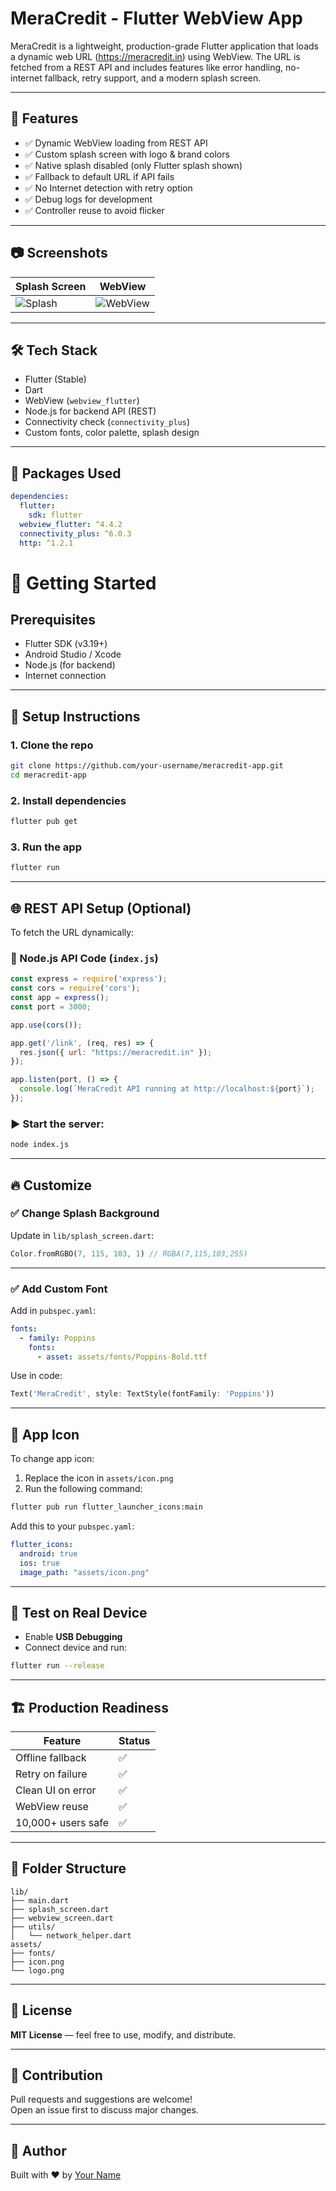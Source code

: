 # MeraCredit - Flutter WebView App

MeraCredit is a lightweight, production-grade Flutter application that loads a dynamic web URL (https://meracredit.in) using WebView. The URL is fetched from a REST API and includes features like error handling, no-internet fallback, retry support, and a modern splash screen.

---

## 📱 Features

- ✅ Dynamic WebView loading from REST API  
- ✅ Custom splash screen with logo & brand colors  
- ✅ Native splash disabled (only Flutter splash shown)  
- ✅ Fallback to default URL if API fails  
- ✅ No Internet detection with retry option  
- ✅ Debug logs for development  
- ✅ Controller reuse to avoid flicker  

---

## 📷 Screenshots

| Splash Screen | WebView |
|---------------|---------|
| ![Splash](screenshots/splash.png) | ![WebView](screenshots/webview.png) |

---

## 🛠️ Tech Stack

- Flutter (Stable)  
- Dart  
- WebView (`webview_flutter`)  
- Node.js for backend API (REST)  
- Connectivity check (`connectivity_plus`)  
- Custom fonts, color palette, splash design  

---

## 🧩 Packages Used

```yaml
dependencies:
  flutter:
    sdk: flutter
  webview_flutter: ^4.4.2
  connectivity_plus: ^6.0.3
  http: ^1.2.1
```

# 🚀 Getting Started

## Prerequisites

- Flutter SDK (v3.19+)
- Android Studio / Xcode
- Node.js (for backend)
- Internet connection

---

## 🔧 Setup Instructions

### 1. Clone the repo

```bash
git clone https://github.com/your-username/meracredit-app.git
cd meracredit-app
```

### 2. Install dependencies

```bash
flutter pub get
```

### 3. Run the app

```bash
flutter run
```

---

## 🌐 REST API Setup (Optional)

To fetch the URL dynamically:

### 📄 Node.js API Code (`index.js`)

```js
const express = require('express');
const cors = require('cors');
const app = express();
const port = 3000;

app.use(cors());

app.get('/link', (req, res) => {
  res.json({ url: "https://meracredit.in" });
});

app.listen(port, () => {
  console.log(`MeraCredit API running at http://localhost:${port}`);
});
```

### ▶️ Start the server:

```bash
node index.js
```

---

## 🔥 Customize

### ✅ Change Splash Background

Update in `lib/splash_screen.dart`:

```dart
Color.fromRGBO(7, 115, 103, 1) // RGBA(7,115,103,255)
```

---

### ✅ Add Custom Font

Add in `pubspec.yaml`:

```yaml
fonts:
  - family: Poppins
    fonts:
      - asset: assets/fonts/Poppins-Bold.ttf
```

Use in code:

```dart
Text('MeraCredit', style: TextStyle(fontFamily: 'Poppins'))
```

---

## 📱 App Icon

To change app icon:

1. Replace the icon in `assets/icon.png`
2. Run the following command:

```bash
flutter pub run flutter_launcher_icons:main
```

Add this to your `pubspec.yaml`:

```yaml
flutter_icons:
  android: true
  ios: true
  image_path: "assets/icon.png"
```

---

## 🧪 Test on Real Device

- Enable **USB Debugging**  
- Connect device and run:

```bash
flutter run --release
```

---

## 🏗️ Production Readiness

| Feature             | Status |
|---------------------|--------|
| Offline fallback    | ✅     |
| Retry on failure    | ✅     |
| Clean UI on error   | ✅     |
| WebView reuse       | ✅     |
| 10,000+ users safe  | ✅     |

---

## 📂 Folder Structure

```plaintext
lib/
├── main.dart
├── splash_screen.dart
├── webview_screen.dart
├── utils/
│   └── network_helper.dart
assets/
├── fonts/
├── icon.png
└── logo.png
```

---

## 📜 License

**MIT License** — feel free to use, modify, and distribute.

---

## 🤝 Contribution

Pull requests and suggestions are welcome!  
Open an issue first to discuss major changes.

---

## 👤 Author

Built with ❤️ by [Your Name](https://github.com/Raikant59)
